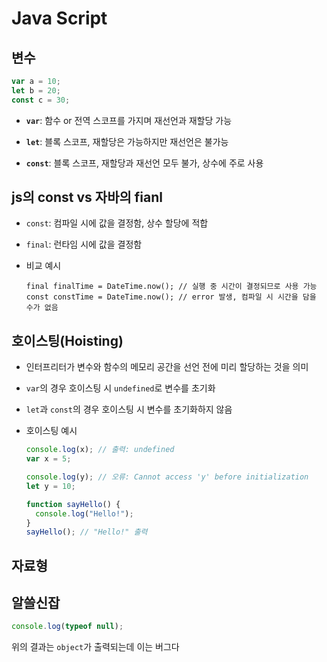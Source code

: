 # Java Script

## 변수

```js
var a = 10;
let b = 20;
const c = 30;
```

- **`var`**: 함수 or 전역 스코프를 가지며 재선언과 재할당 가능

- **`let`**: 블록 스코프, 재할당은 가능하지만 재선언은 불가능

- **`const`**: 블록 스코프, 재할당과 재선언 모두 불가, 상수에 주로 사용

## js의 **const** vs 자바의 **fianl**

- `const`: 컴파일 시에 값을 결정함, 상수 할당에 적합
- `final`: 런타임 시에 값을 결정함
- 비교 예시

  ```textplain
  final finalTime = DateTime.now(); // 실행 중 시간이 결정되므로 사용 가능
  const constTime = DateTime.now(); // error 발생, 컴파일 시 시간을 담을 수가 없음
  ```

## 호이스팅(Hoisting)

- 인터프리터가 변수와 함수의 메모리 공간을 선언 전에 미리 할당하는 것을 의미

- `var`의 경우 호이스팅 시 `undefined`로 변수를 초기화

- `let`과 `const`의 경우 호이스팅 시 변수를 초기화하지 않음

- 호이스팅 예시

  ```js
  console.log(x); // 출력: undefined
  var x = 5;

  console.log(y); // 오류: Cannot access 'y' before initialization
  let y = 10;

  function sayHello() {
    console.log("Hello!");
  }
  sayHello(); // "Hello!" 출력
  ```

## 자료형

## 알쓸신잡

```js
console.log(typeof null);
```

위의 결과는 `object`가 출력되는데 이는 버그다
